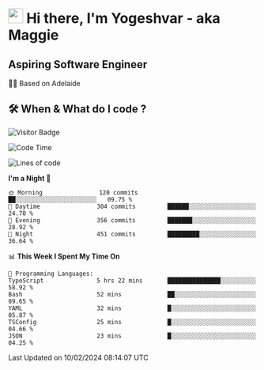 <h1><img src="https://emojis.slackmojis.com/emojis/images/1531849430/4246/blob-sunglasses.gif?1531849430" width="30"/> Hi there, I'm Yogeshvar - aka Maggie</h1>

## Aspiring Software Engineer
🏂🏻  Based on Adelaide 

## 🛠 When & What do I code ?  

![Visitor Badge](https://visitor-badge.feriirawann.repl.co?username=yogeshvar&repo=yogeshvar&label=Visitors&style=plastic&color=%23457BFF&contentType=svg)

<!--START_SECTION:waka-->
![Code Time](http://img.shields.io/badge/Code%20Time-2%2C677%20hrs%209%20mins-blue)

![Lines of code](https://img.shields.io/badge/From%20Hello%20World%20I%27ve%20Written-4.1%20million%20lines%20of%20code-blue)

**I'm a Night 🦉** 

```text
🌞 Morning                120 commits         ██░░░░░░░░░░░░░░░░░░░░░░░   09.75 % 
🌆 Daytime                304 commits         ██████░░░░░░░░░░░░░░░░░░░   24.70 % 
🌃 Evening                356 commits         ███████░░░░░░░░░░░░░░░░░░   28.92 % 
🌙 Night                  451 commits         █████████░░░░░░░░░░░░░░░░   36.64 % 
```


📊 **This Week I Spent My Time On** 

```text
💬 Programming Languages: 
TypeScript               5 hrs 22 mins       ███████████████░░░░░░░░░░   58.92 % 
Bash                     52 mins             ██░░░░░░░░░░░░░░░░░░░░░░░   09.65 % 
YAML                     32 mins             █░░░░░░░░░░░░░░░░░░░░░░░░   05.87 % 
TSConfig                 25 mins             █░░░░░░░░░░░░░░░░░░░░░░░░   04.66 % 
JSON                     23 mins             █░░░░░░░░░░░░░░░░░░░░░░░░   04.25 % 
```


 Last Updated on 10/02/2024 08:14:07 UTC
<!--END_SECTION:waka-->
